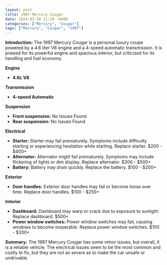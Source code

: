 ```yaml
---
layout: post
title: 1997 Mercury Cougar
date: 2024-03-30 11:29 -0400
categories: ["Mercury", "Cougar"]
tags: ["Mercury", "Cougar", "1997"]
---
```

**Introduction:** The 1997 Mercury Cougar is a personal luxury coupe powered by a 4.6 liter V8 engine and a 4-speed automatic transmission. It is praised for its powerful engine and spacious interior, but criticized for its handling and fuel economy.

**Engine**
* **4.6L V8**

**Transmission**
* **4-speed Automatic**

**Suspension**
* **Front suspension:** No Issues Found
* **Rear suspension:** No Issues Found

**Electrical**
* **Starter:** Starter may fail prematurely. Symptoms include difficulty starting or experiencing hesitation while starting. Replace starter. $200 - $400+
* **Alternator:** Alternator might fail prematurely. Symptoms may include flickering of lights or dim display. Replace alternator. $300 - $500+
* **Battery:** Battery may drain quickly. Replace the battery. $100 - $200+

**Exterior**
* **Door handles:** Exterior door handles may fail or become loose over time. Replace door handles. $100 - $250+ 

**Interior**
* **Dashboard:** Dashboard may warp or crack due to exposure to sunlight. Replace dashboard. $500+
* **Power window switches:** Power window switches may fail, causing windows to become inoperable. Replace power window switches. $100 - $200+

**Summary:** The 1997 Mercury Cougar has some minor issues, but overall, it is a reliable vehicle. The electrical issues seem to be the most common and costly to fix, but they are not as severe as to make the car unsafe or undrivable.
